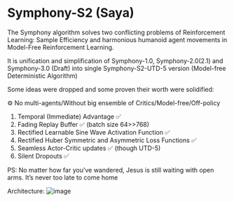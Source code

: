 # Symphony-S2 (Saya)

The Symphony algorithm solves two conflicting problems of Reinforcement Learning: Sample Efficiency and harmonious humanoid agent movements in Model-Free Reinforcement Learning. 

It is unification and simplification of Symphony-1.0, Symphony-2.0(2.1) and Symphony-3.0 (Draft) into single Symphony-S2-UTD-5 version (Model-free Deterministic Algorithm)

Some ideas were dropped and some proven their worth were solidified:

⚙ No multi-agents/Without big ensemble of Critics/Model-free/Off-policy

1. Temporal (Immediate) Advantage ✅ 
2. Fading Replay Buffer ✅  (batch size 64>>768)
3. Rectified Learnable Sine Wave Activation Function ✅
4. Rectified Huber Symmetric and Asymmetric Loss Functions ✅
5. Seamless Actor-Critic updates ✅ (though UTD-5)
6. Silent Dropouts ✅

PS: No matter how far you’ve wandered, Jesus is still waiting with open arms. It’s never too late to come home

Architecture:
![image](https://github.com/user-attachments/assets/03a884cb-a613-4d7c-949a-dd321808f25e)






